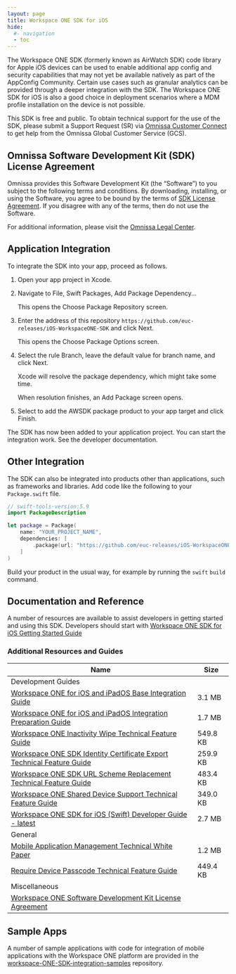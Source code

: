 ```yaml
---
layout: page
title: Workspace ONE SDK for iOS
hide:
  #- navigation
  - toc
---
```


The Workspace ONE SDK (formerly known as AirWatch SDK) code library for Apple iOS devices can be used to enable additional app config and security capabilities that may not yet be available natively as part of the AppConfig Community. Certain use cases such as granular analytics can be provided through a deeper integration with the SDK. The Workspace ONE SDK for iOS is also a good choice in deployment scenarios where a MDM profile installation on the device is not possible.

This SDK is free and public. To obtain technical support for the use of the SDK, please submit a Support Request (SR) via [Omnissa Customer Connect](https://customerconnect.omnissa.com/login) to get help from the Omnissa Global Customer Service (GCS).

## Omnissa Software Development Kit (SDK) License Agreement

Omnissa provides this Software Development Kit (the “Software”) to you subject to the following terms and conditions. By downloading, installing, or using the Software, you agree to be bound by the terms of [SDK License Agreement](https://static.omnissa.com/sites/default/files/omnissa-sdk-agreement.pdf). If you disagree with any of the terms, then do not use the Software.

For additional information, please visit the [Omnissa Legal Center](https://www.omnissa.com/legal-center/).

## Application Integration

To integrate the SDK into your app, proceed as follows.

1. Open your app project in Xcode.

2. Navigate to File, Swift Packages, Add Package Dependency...

    This opens the Choose Package Repository screen.

3. Enter the address of this repository `https://github.com/euc-releases/iOS-WorkspaceONE-SDK` and click Next.

    This opens the Choose Package Options screen.

4. Select the rule Branch, leave the default value for branch name, and click Next.

    Xcode will resolve the package dependency, which might take some time.

    When resolution finishes, an Add Package screen opens.

5. Select to add the AWSDK package product to your app target and click Finish.

The SDK has now been added to your application project. You can start the integration work. See the developer documentation.

## Other Integration

The SDK can also be integrated into products other than applications, such as frameworks and libraries. Add code like the following to your `Package.swift` file.

```swift
// swift-tools-version:5.9
import PackageDescription

let package = Package(
    name: "YOUR_PROJECT_NAME",
    dependencies: [
        .package(url: "https://github.com/euc-releases/iOS-WorkspaceONE-SDK.git", from: "24.6.0"),
    ]
)
```

Build your product in the usual way, for example by running the `swift` `build` command.

## Documentation and Reference

A number of resources are available to assist developers in getting started and using this SDK. Developers should start with [Workspace ONE SDK for iOS Getting Started Guide](getting-started.md)

### Additional Resources and Guides

| Name | Size |
|--- | --- |
| Development Guides |   |
| [Workspace ONE for iOS and iPadOS Base Integration Guide](integration/WorkspaceONE_iOS_BaseIntegration.pdf) | 3.1 MB |
| [Workspace ONE for iOS and iPadOS Integration Preparation Guide](integration/WorkspaceONE_iOS_IntegrationPreparation.pdf) | 1.7 MB |
| [Workspace ONE Inactivity Wipe Technical Feature Guide](technical/InactivityWipe.pdf) | 549.8 KB |
| [Workspace ONE SDK Identity Certificate Export Technical Feature Guide](technical/IdentityCertificateExport.pdf) | 259.9 KB |
| [Workspace ONE SDK URL Scheme Replacement Technical Feature Guide](technical/URLSchemeReplacement.pdf) | 483.4 KB |
| [Workspace ONE Shared Device Support Technical Feature Guide](technical/SharedDeviceSupport.pdf) | 349.0 KB |
| [Workspace ONE SDK for iOS (Swift) Developer Guide - latest](developer/WS1iOSDeveloperGuide.pdf) | 2.7 MB |
| General |   |
| [Mobile Application Management Technical White Paper](technical/MobileApplicationManagement.pdf) | 1.2 MB |
| [Require Device Passcode Technical Feature Guide](technical/RequireDevicePasscode.pdf) | 449.4 KB |
| Miscellaneous |   |
| [Workspace ONE Software Development Kit License Agreement](https://www.omnissa.com/general-terms/)

## Sample Apps

A number of sample applications with code for integration of mobile applications with the Workspace ONE platform are provided in the [workspace-ONE-SDK-integration-samples](https://github.com/euc-releases/workspace-ONE-SDK-integration-samples) repository.
